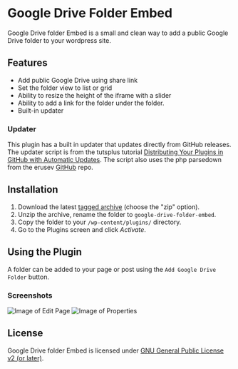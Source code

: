 # Google Drive Folder Embed
Google Drive folder Embed is a small and clean way to add a public Google Drive folder to your wordpress site.

## Features
* Add public Google Drive using share link
* Set the folder view to list or grid
* Ability to resize the height of the iframe with a slider
* Ability to add a link for the folder under the folder.
* Built-in updater

### Updater
This plugin has a built in updater that updates directly from GitHub releases. The updater script is from the tutsplus tutorial [Distributing Your Plugins in GitHub with Automatic Updates](http://code.tutsplus.com/tutorials/distributing-your-plugins-in-github-with-automatic-updates--wp-34817). The script also uses the php parsedown from the erusev [GitHub](https://github.com/erusev/parsedown) repo.

## Installation
1. Download the latest [tagged archive](https://github.com/JustinByrne/Google-Drive-Folder-Embed/releases) (choose the "zip" option).
2. Unzip the archive, rename the folder to `google-drive-folder-embed`.
3. Copy the folder to your `/wp-content/plugins/` directory.
4. Go to the Plugins screen and click *Activate*.

## Using the Plugin
A folder can be added to your page or post using the `Add Google Drive Folder` button.

### Screenshots
![Image of Edit Page](https://drive.google.com/file/d/0B-vQXPiZoCGmMGcyMWxKQkRxRGM/view?usp=sharing)
![Image of Properties](https://drive.google.com/file/d/0B-vQXPiZoCGmR3VvWEc5a2FUVTg/view?usp=sharing)

## License
Google Drive folder Embed is licensed under [GNU General Public License v2 (or later)](https://github.com/JustinByrne/Google-Drive-Folder-Embed/blob/master/LICENSE).